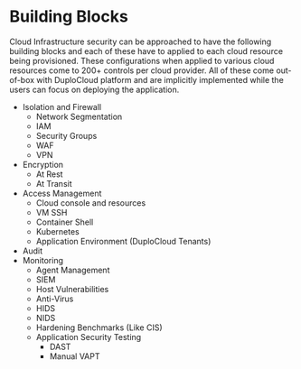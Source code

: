 # Building Blocks

Cloud Infrastructure security can be approached to have the following building blocks and each of these have to applied to each cloud resource being provisioned. These configurations when applied to various cloud resources come to 200+ controls per cloud provider. All of these come out-of-box with DuploCloud platform and are implicitly implemented while the users can focus on deploying the application.

* Isolation and Firewall
  * Network Segmentation
  * IAM
  * Security Groups&#x20;
  * WAF
  * VPN
* Encryption
  * At Rest
  * At Transit
* Access Management
  * Cloud console and resources
  * VM SSH
  * Container Shell
  * Kubernetes
  * Application Environment (DuploCloud Tenants)
* Audit
* Monitoring
  * Agent Management
  * SIEM
  * Host Vulnerabilities
  * Anti-Virus
  * HIDS
  * NIDS
  * Hardening Benchmarks (Like CIS)
  * Application Security Testing
    * DAST
    * Manual VAPT &#x20;
